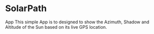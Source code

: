 # SolarPath
App
This simple App is to designed to show the Azimuth, Shadow and Altitude of the Sun based on its live GPS location.
